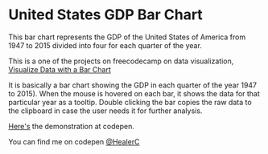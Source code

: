# United States GDP Bar Chart
This bar chart represents the GDP of the United States of America from 1947 to 2015 divided into four for each quarter of the year.

This is a one of the projects on freecodecamp on data visualization, 
[Visualize Data with a Bar Chart](https://www.freecodecamp.org/learn/data-visualization/data-visualization-projects/visualize-data-with-a-bar-chart)

It is basically a bar chart showing the GDP in each quarter of the year 1947 to 2015).
When the mouse is hovered on each bar, it shows the data for that particular year as a tooltip.
Double clicking the bar copies the raw data to the clipboard in case the user needs it for further analysis.

[Here's](https://codepen.io/HealerC/full/WNGwPzE) the demonstration at codepen.

You can find me on codepen [@HealerC](https://www.codepen.io/HealerC)
